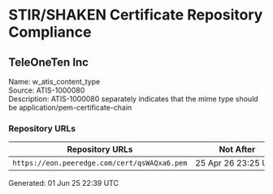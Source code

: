 # STIR/SHAKEN Certificate Repository Compliance

## TeleOneTen Inc

Name: w_atis_content_type\
Source: ATIS-1000080\
Description: ATIS-1000080 separately indicates that the mime type should be application/pem-certificate-chain
### Repository URLs

| Repository URLs | Not After |  Problems | Link |
|-----------------|-----------|-----------|------|
| `https://eon.peeredge.com/cert/qsWAQxa6.pem` | 25&#160;Apr&#160;26&#160;23:25&#160;UTC | true | [view](../../REPOS/4f3a45675a6e798eb1e8ed96208cbd12ae1a578c/README.md) |


Generated: 01 Jun 25 22:39 UTC